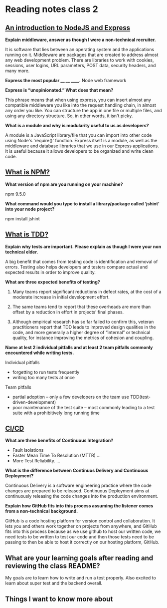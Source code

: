# Reading notes class 2

## [An introduction to NodeJS and Express](https://developer.mozilla.org/en-US/docs/Learn/Server-side/Express_Nodejs/Introduction)

**Explain middleware, answer as though I were a non-technical recruiter.**

It is software that lies between an operating system and the applications running on it. Middleware are packages that are created to address almost any web development problem. There are libraries to work with cookies, sessions, user logins, URL parameters, POST data, security headers, and many more.

**Express the most popular __ __ ____.**
Node web framework

**Express is “unopinionated.” What does that mean?**

This phrase means that when using express, you can insert almost any compatible middleware you like into the request handling chain, in almost any order you like. You can structure the app in one file or multiple files, and using any directory structure. So, in other words, it isn't picky.

**What is a module and why is modularity useful to us as developers?**

A module is a JavaScript library/file that you can import into other code using Node's 'require()' function. Express itself is a module, as well as the middleware and database libraries that we use in our Express applications. It is useful because it allows developers to be organized and write clean code.

## [What is NPM?](https://docs.npmjs.com/about-npm)

**What version of npm are you running on your machine?**

npm 9.5.0

**What command would you type to install a library/package called ‘jshint’ into your node project?**

npm install jshint

## [What is TDD?](https://www.agilealliance.org/glossary/tdd/#q=~(infinite~false~filters~(postType~(~'page~'post~'aa_book~'aa_event_session~'aa_experience_report~'aa_glossary~'aa_research_paper~'aa_video)~tags~(~'tdd))~searchTerm~'~sort~false~sortDirection~'asc~page~1))

**Explain why tests are important. Please explain as though I were your non technical elder.**

A big benefit that comes from testing code is identification and removal of errors. Testing also helps developers and testers compare actual and expected results in order to improve quality.

**What are three expected benefits of testing?**

1. Many teams report significant reductions in defect rates, at the cost of a moderate increase in initial development effort.

2. The same teams tend to report that these overheads are more than offset by a reduction in effort in projects’ final phases.

3. Although empirical research has so far failed to confirm this, veteran practitioners report that TDD leads to improved design qualities in the code, and more generally a higher degree of “internal” or technical quality, for instance improving the metrics of cohesion and coupling.

**Name at lest 2 individual pitfalls and at least 2 team pitfalls commonly encountered while writing tests.**

Individual pitfalls

+ forgetting to run tests frequently
+ writing too many tests at once

Team pitfalls

+ partial adoption – only a few developers on the team use TDD(test-driven-development)
+ poor maintenance of the test suite – most commonly leading to a test suite with a prohibitively long running time

## [CI/CD](https://www.youtube.com/watch?v=k2aNsQKwyOo)

**What are three benefits of Continuous Integration?**

+ Fault Isolations
+ Faster Mean Time To Resolution (MTTR) ...
+ More Test Reliability. ...

**What is the difference between Continuos Delivery and Continuous Deployment?**

Continuous Delivery is a software engineering practice where the code changes are prepared to be released. Continuous Deployment aims at continuously releasing the code changes into the production environment.

**Explain how GitHub fits into this process assuming the listener comes from a non-technical background.**

GitHub is a code hosting platform for version control and collaboration. It lets you and others work together on projects from anywhere, and GitHub fits into this process because as we use github to host our written code, we need tests to be written to test our code and then those tests need to be passing to then be able to host it correctly on our hosting platform, GitHub.

## What are your learning goals after reading and reviewing the class README?

My goals are to learn how to write and run a test properly. Also excited to learn about super test and the backend overall.

## Things I want to know more about
